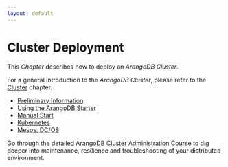 ```yaml
---
layout: default
---
```

Cluster Deployment
==================

This _Chapter_ describes how to deploy an _ArangoDB Cluster_.

For a general introduction to the _ArangoDB Cluster_, please refer to the
[Cluster](architecture-deploymentmodes-cluster.html) chapter.

- [Preliminary Information](deployment-cluster-preliminaryinformation.html)	
- [Using the ArangoDB Starter](deployment-cluster-usingthestarter.html)
- [Manual Start](deployment-cluster-manualstart.html)
- [Kubernetes](deployment-cluster-kubernetes.html)	
- [Mesos, DC/OS](deployment-cluster-mesos.html)	

Go through the detailed
[ArangoDB Cluster Administration Course](https://www.arangodb.com/arangodb-cluster-course/)
to dig deeper into maintenance, resilience and troubleshooting of your
distributed environment.
